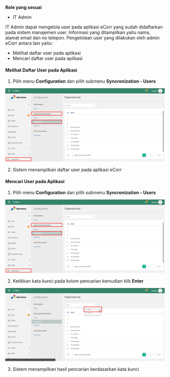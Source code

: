 **Role yang sesuai**

- IT Admin

IT Admin dapat mengelola user pada aplikasi eCorr yang sudah didaftarkan pada sistem manajemen user. Informasi yang ditampilkan yaitu nama, alamat email dan no telepon. Pengelolaan user yang dilakukan oleh admin eCorr antara lain yaitu:

- Melihat daftar user pada aplikasi
- Mencari daftar user pada aplikasi


####  **Melihat Daftar User pada Aplikasi**

1. Pilih menu **Configuration** dan pilih submenu **Syncronization - Users**

![gambar](SC_Konfigurasi/KF05.png)

2. Sistem menampilkan daftar user pada aplikasi eCorr


#### **Mencari User pada Aplikasi**

1. Pilih menu **Configuration** dan pilih submenu **Syncronization - Users**

![gambar](SC_Konfigurasi/KF05.png)

2. Ketikkan kata kunci pada kolom pencarian kemudian klik **Enter**

![gambar](SC_Konfigurasi/KF06.png)

3. Sistem menampilkan hasil pencarian berdasarkan kata kunci
